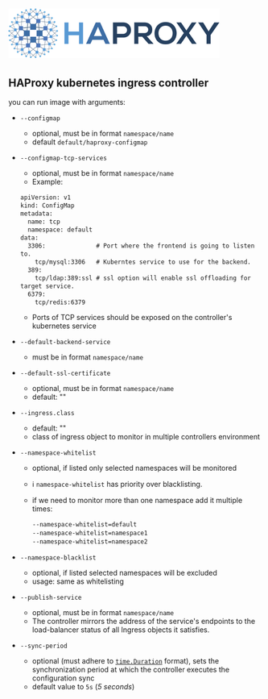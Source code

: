 # ![HAProxy](../assets/images/haproxy-weblogo-210x49.png "HAProxy")

## HAProxy kubernetes ingress controller

you can run image with arguments:

- `--configmap`
  - optional, must be in format `namespace/name`
  - default `default/haproxy-configmap`
- `--configmap-tcp-services`
  - optional, must be in format `namespace/name`
  - Example:
   ```
   apiVersion: v1
   kind: ConfigMap
   metadata:
     name: tcp
     namespace: default
   data:
     3306:              # Port where the frontend is going to listen to.
       tcp/mysql:3306   # Kuberntes service to use for the backend.
     389:
       tcp/ldap:389:ssl # ssl option will enable ssl offloading for target service.
     6379:
       tcp/redis:6379
   ```
  - Ports of TCP services should be exposed on the controller's kubernetes service
- `--default-backend-service`
  - must be in format `namespace/name`
- `--default-ssl-certificate`
  - optional, must be in format `namespace/name`
  - default: ""
- `--ingress.class`
  - default: ""
  - class of ingress object to monitor in multiple controllers environment
- `--namespace-whitelist`
  - optional, if listed only selected namespaces will be monitored
  - :information_source: `namespace-whitelist` has priority over blacklisting.
  - if we need to monitor more than one namespace add it multiple times:
  
    ```bash
    --namespace-whitelist=default
    --namespace-whitelist=namespace1
    --namespace-whitelist=namespace2
    ```

- `--namespace-blacklist`
  - optional, if listed selected namespaces will be excluded
  - usage: same as whitelisting

- `--publish-service`
  - optional, must be in format `namespace/name`
  - The controller mirrors the address of the service's endpoints to the load-balancer status of all Ingress objects it satisfies.

- `--sync-period`
  - optional (must adhere to [`time.Duration`](https://golang.org/pkg/time/#ParseDuration) format),
    sets the synchronization period at which the controller executes the configuration sync
  - default value to `5s` (_5 seconds_)
